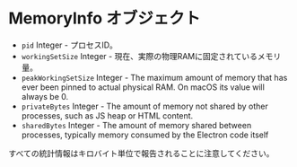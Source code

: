 # MemoryInfo オブジェクト

* `pid` Integer - プロセスID。
* `workingSetSize` Integer - 現在、実際の物理RAMに固定されているメモリ量。
* `peakWorkingSetSize` Integer - The maximum amount of memory that has ever been pinned to actual physical RAM. On macOS its value will always be 0.
* `privateBytes` Integer - The amount of memory not shared by other processes, such as JS heap or HTML content.
* `sharedBytes` Integer - The amount of memory shared between processes, typically memory consumed by the Electron code itself

すべての統計情報はキロバイト単位で報告されることに注意してください。